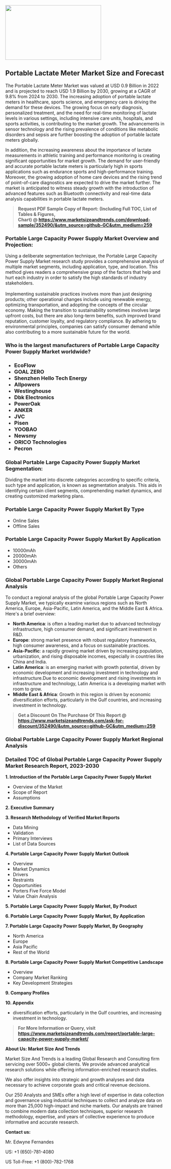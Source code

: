 <p><img class="alignnone size-medium wp-image-20088" src="https://ffe5etoiles.com/wp-content/uploads/2024/12/MST1-300x171.png" alt="" width="300" height="171" /></p><h2>Portable Lactate Meter Market Size and Forecast</h2><p>The Portable Lactate Meter Market was valued at USD 0.9 Billion in 2022 and is projected to reach USD 1.9 Billion by 2030, growing at a CAGR of 9.8% from 2024 to 2030. The increasing adoption of portable lactate meters in healthcare, sports science, and emergency care is driving the demand for these devices. The growing focus on early diagnosis, personalized treatment, and the need for real-time monitoring of lactate levels in various settings, including intensive care units, hospitals, and sports activities, is contributing to the market growth. The advancements in sensor technology and the rising prevalence of conditions like metabolic disorders and sepsis are further boosting the adoption of portable lactate meters globally.</p><p>In addition, the increasing awareness about the importance of lactate measurements in athletic training and performance monitoring is creating significant opportunities for market growth. The demand for user-friendly and accurate portable lactate meters is particularly high in sports applications such as endurance sports and high-performance training. Moreover, the growing adoption of home care devices and the rising trend of point-of-care diagnostics are expected to drive the market further. The market is anticipated to witness steady growth with the introduction of advanced features such as Bluetooth connectivity and real-time data analysis capabilities in portable lactate meters.</p></p><blockquote id="" class=""><strong>Request PDF Sample Copy of Report: (Including Full TOC, List of Tables &amp; Figures, Chart)&nbsp;@&nbsp;<strong><a href="https://www.marketsizeandtrends.com/download-sample/352490/&utm_source=github-GC&utm_medium=259" target="_blank">https://www.marketsizeandtrends.com/download-sample/352490/&utm_source=github-GC&utm_medium=259</a></strong></strong></blockquote><h3 id="" class="">Portable Large Capacity Power Supply Market&nbsp;Overview and Projection:</h3><p id="" class="">Using a deliberate segmentation technique, the Portable Large Capacity Power Supply Market research study provides a comprehensive analysis of multiple market segments, including application, type, and location. This method gives readers a comprehensive grasp of the factors that help and hurt each industry in order to satisfy the high standards of industry stakeholders. <br /> <br />Implementing sustainable practices involves more than just designing products; other operational changes include using renewable energy, optimizing transportation, and adopting the concepts of the circular economy. Making the transition to sustainability sometimes involves large upfront costs, but there are also long-term benefits, such improved brand reputation, customer loyalty, and regulatory compliance. By adhering to environmental principles, companies can satisfy consumer demand while also contributing to a more sustainable future for the world.</p><h3 id="" class="">Who is the largest manufacturers of&nbsp;Portable Large Capacity Power Supply Market worldwide?</h3><h3 class=""><p><ul><li>EcoFlow </li><li> GOAL ZERO </li><li> Shenzhen Hello Tech Energy </li><li> Allpowers </li><li> Westinghouse </li><li> Dbk Electronics </li><li> PowerOak </li><li> ANKER </li><li> JVC </li><li> Pisen </li><li> YOOBAO </li><li> Newsmy </li><li> ORICO Technologies </li><li> Pecron</li></ul></p></h3><h3 id="" class="">Global&nbsp;Portable Large Capacity Power Supply Market Segmentation:</h3><p id="" class="">Dividing the market into discrete categories according to specific criteria, such type and application, is known as segmentation analysis. This aids in identifying certain client segments, comprehending market dynamics, and creating customized marketing plans.</p><h3 id="" class="">Portable Large Capacity Power Supply Market&nbsp;By Type</h3><p><p><ul><li>Online Sales</li><li> Offline Sales</p></li></ul></p></p><h3 id="" class="">Portable Large Capacity Power Supply Market&nbsp;By Application</h3><p class=""><p><ul><li>10000mAh</li><li> 20000mAh</li><li> 30000mAh</li><li> Others</li></ul></p></p><h3 id="" class="">Global Portable Large Capacity Power Supply Market Regional Analysis</h3><p id="" class="">To conduct a regional analysis of the global Portable Large Capacity Power Supply Market, we typically examine various regions such as North America, Europe, Asia-Pacific, Latin America, and the Middle East &amp; Africa. Here's a brief overview:</p><ul><li><strong>North America</strong>: is often a leading market due to advanced technology infrastructure, high consumer demand, and significant investment in R&amp;D.</li><li><strong>Europe</strong>: strong market presence with robust regulatory frameworks, high consumer awareness, and a focus on sustainable practices.</li><li><strong>Asia-Pacific</strong>: a rapidly growing market driven by increasing population, urbanization, and rising disposable incomes, especially in countries like China and India.</li><li><strong>Latin America</strong>: is an emerging market with growth potential, driven by economic development and increasing investment in technology and infrastructure.Due to economic development and rising investments in infrastructure and technology, Latin America is a developing market with room to grow.</li><li><strong>Middle East &amp; Africa</strong>: Growth in this region is driven by economic diversification efforts, particularly in the Gulf countries, and increasing investment in technology.</li></ul><blockquote id="" class=""><strong>Get a Discount On The Purchase Of This Report @ <strong><a href="https://www.marketsizeandtrends.com/ask-for-discount/352490/&utm_source=github-GC&utm_medium=259" target="_blank">https://www.marketsizeandtrends.com/ask-for-discount/352490/&utm_source=github-GC&utm_medium=259</a></strong></strong></blockquote><h3 id="" class="">Global Portable Large Capacity Power Supply Market Regional Analysis</h3><h3 id="" class="">Detailed TOC of Global Portable Large Capacity Power Supply Market Research Report, 2023-2030</h3><p id="" class=""><strong>1. Introduction of the Portable Large Capacity Power Supply Market</strong></p><ul><li>Overview of the Market</li><li>Scope of Report</li><li>Assumptions</li></ul><p id="" class=""><strong>2. Executive Summary</strong></p><p id="" class=""><strong>3. Research Methodology of Verified Market Reports</strong></p><ul><li>Data Mining</li><li>Validation</li><li>Primary Interviews</li><li>List of Data Sources</li></ul><p id="" class=""><strong>4. Portable Large Capacity Power Supply Market Outlook</strong></p><ul><li>Overview</li><li>Market Dynamics</li><li>Drivers</li><li>Restraints</li><li>Opportunities</li><li>Porters Five Force Model</li><li>Value Chain Analysis</li></ul><p id="" class=""><strong>5. Portable Large Capacity Power Supply Market, By Product</strong></p><p id="" class=""><strong>6. Portable Large Capacity Power Supply Market, By Application</strong></p><p id="" class=""><strong>7. Portable Large Capacity Power Supply Market, By Geography</strong></p><ul><li>North America</li><li>Europe</li><li>Asia Pacific</li><li>Rest of the World</li></ul><p id="" class=""><strong>8. Portable Large Capacity Power Supply Market Competitive Landscape</strong></p><ul><li>Overview</li><li>Company Market Ranking</li><li>Key Development Strategies</li></ul><p id="" class=""><strong>9. Company Profiles</strong></p><p id="" class=""><strong>10. Appendix</strong></p><ul><li>diversification efforts, particularly in the Gulf countries, and increasing investment in technology.</li></ul><blockquote id="" class=""><strong>For More Information or Query, visit <strong><strong><a href="https://www.marketsizeandtrends.com/report/portable-large-capacity-power-supply-market/" target="_blank">https://www.marketsizeandtrends.com/report/portable-large-capacity-power-supply-market/</a></strong></strong></strong></blockquote><p id="" class=""><strong>About Us: Market Size And Trends</strong></p><p id="" class="">Market Size And Trends is a leading Global Research and Consulting firm servicing over 5000+ global clients. We provide advanced analytical research solutions while offering information-enriched research studies.</p><p id="" class="">We also offer insights into strategic and growth analyses and data necessary to achieve corporate goals and critical revenue decisions.</p><p id="" class="">Our 250 Analysts and SMEs offer a high level of expertise in data collection and governance using industrial techniques to collect and analyze data on more than 25,000 high-impact and niche markets. Our analysts are trained to combine modern data collection techniques, superior research methodology, expertise, and years of collective experience to produce informative and accurate research.</p><p id="" class=""><strong>Contact us:</strong></p><p id="" class="">Mr. Edwyne Fernandes</p><p id="" class="">US: +1 (650)-781-4080</p><p id="" class="">US Toll-Free: +1 (800)-782-1768</p>
